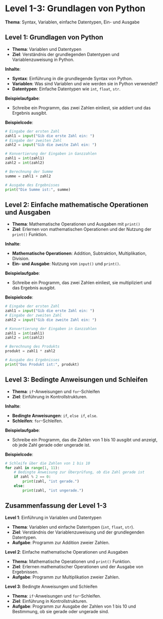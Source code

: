 # Level 1-3: Grundlagen von Python

**Thema**: Syntax, Variablen, einfache Datentypen, Ein- und Ausgabe

## Level 1: Grundlagen von Python

- **Thema**: Variablen und Datentypen
- **Ziel**: Verständnis der grundlegenden Datentypen und Variablenzuweisung in Python.

**Inhalte**:

- **Syntax**: Einführung in die grundlegende Syntax von Python.
- **Variablen**: Was sind Variablen und wie werden sie in Python verwendet?
- **Datentypen**: Einfache Datentypen wie `int`, `float`, `str`.

**Beispielaufgabe**:

- Schreibe ein Programm, das zwei Zahlen einliest, sie addiert und das Ergebnis ausgibt.

**Beispielcode**:

```python
# Eingabe der ersten Zahl
zahl1 = input("Gib die erste Zahl ein: ")
# Eingabe der zweiten Zahl
zahl2 = input("Gib die zweite Zahl ein: ")

# Konvertierung der Eingaben in Ganzzahlen
zahl1 = int(zahl1)
zahl2 = int(zahl2)

# Berechnung der Summe
summe = zahl1 + zahl2

# Ausgabe des Ergebnisses
print("Die Summe ist:", summe)
```

## Level 2: Einfache mathematische Operationen und Ausgaben

- **Thema**: Mathematische Operationen und Ausgaben mit `print()`
- **Ziel**: Erlernen von mathematischen Operationen und der Nutzung der `print()` Funktion.

**Inhalte**:

- **Mathematische Operationen**: Addition, Subtraktion, Multiplikation, Division.
- **Ein- und Ausgabe**: Nutzung von `input()` und `print()`.

**Beispielaufgabe**:

- Schreibe ein Programm, das zwei Zahlen einliest, sie multipliziert und das Ergebnis ausgibt.

**Beispielcode**:

```python
# Eingabe der ersten Zahl
zahl1 = input("Gib die erste Zahl ein: ")
# Eingabe der zweiten Zahl
zahl2 = input("Gib die zweite Zahl ein: ")

# Konvertierung der Eingaben in Ganzzahlen
zahl1 = int(zahl1)
zahl2 = int(zahl2)

# Berechnung des Produkts
produkt = zahl1 * zahl2

# Ausgabe des Ergebnisses
print("Das Produkt ist:", produkt)
```

## Level 3: Bedingte Anweisungen und Schleifen

- **Thema**: `if`-Anweisungen und `for`-Schleifen
- **Ziel**: Einführung in Kontrollstrukturen.

**Inhalte**:

- **Bedingte Anweisungen**: `if`, `else if`, `else`.
- **Schleifen**: `for`-Schleifen.

**Beispielaufgabe**:

- Schreibe ein Programm, das die Zahlen von 1 bis 10 ausgibt und anzeigt, ob jede Zahl gerade oder ungerade ist.

**Beispielcode**:

```python
# Schleife über die Zahlen von 1 bis 10
for zahl in range(1, 11):
    # Bedingte Anweisung zur Überprüfung, ob die Zahl gerade ist
    if zahl % 2 == 0:
        print(zahl, "ist gerade.")
    else:
        print(zahl, "ist ungerade.")
```

## Zusammenfassung der Level 1-3

**Level 1**: Einführung in Variablen und Datentypen

- **Thema**: Variablen und einfache Datentypen (`int`, `float`, `str`).
- **Ziel**: Verständnis der Variablenzuweisung und der grundlegenden Datentypen.
- **Aufgabe**: Programm zur Addition zweier Zahlen.

**Level 2**: Einfache mathematische Operationen und Ausgaben

- **Thema**: Mathematische Operationen und `print()` Funktion.
- **Ziel**: Erlernen mathematischer Operationen und der Ausgabe von Ergebnissen.
- **Aufgabe**: Programm zur Multiplikation zweier Zahlen.

**Level 3**: Bedingte Anweisungen und Schleifen

- **Thema**: `if`-Anweisungen und `for`-Schleifen.
- **Ziel**: Einführung in Kontrollstrukturen.
- **Aufgabe**: Programm zur Ausgabe der Zahlen von 1 bis 10 und Bestimmung, ob sie gerade oder ungerade sind.

